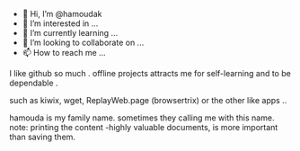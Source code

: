 - 👋 Hi, I’m @hamoudak
- 👀 I’m interested in ...
- 🌱 I’m currently learning ...
- 💞️ I’m looking to collaborate on ...
- 📫 How to reach me ...

<!---
hamoudak/hamoudak is a ✨ special ✨ repository because its `README.md` (this file) appears on your GitHub profile.
You can click the Preview link to take a look at your changes.
--->  I like github so much . offline projects attracts me for self-learning and to be dependable .
such as kiwix, wget, ReplayWeb.page (browsertrix) or the other like apps ..

hamouda is my family name. sometimes they calling me with this name.
note: printing the content -highly valuable documents, is more important than saving them.
